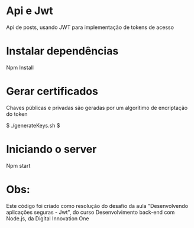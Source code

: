 # Api e Jwt

Api de posts, usando JWT para implementação de tokens de acesso

# Instalar dependências

Npm Install

# Gerar certificados

Chaves públicas e privadas são geradas por um algorítimo de encriptação do token

$ ./generateKeys.sh $

# Iniciando o server

Npm start

# Obs:

Este código foi criado como resolução do desafio da aula "Desenvolvendo aplicações seguras - Jwt", do curso Desenvolvimento back-end com Node.js, da Digital Innovation One
